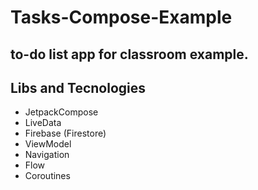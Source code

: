 # Tasks-Compose-Example

## to-do list app for classroom example.

## Libs and Tecnologies

- JetpackCompose
- LiveData
- Firebase (Firestore)
- ViewModel
- Navigation
- Flow
- Coroutines
